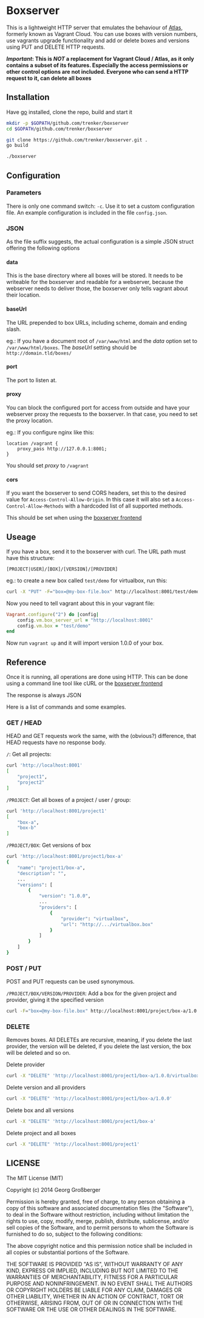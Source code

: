 # Boxserver

This is a lightweight HTTP server that emulates the behaviour of [Atlas](https://atlas.hashicorp.com/), formerly known as Vagrant Cloud. You can use boxes with version numbers, use vagrants upgrade functionality and add or delete boxes and versions using PUT and DELETE HTTP requests.

**_Important_: This is _NOT_ a replacement for Vagrant Cloud / Atlas, as it only contains a subset of its features. Especially the access permissions or other control options are not included. Everyone who can send a HTTP request to it, can delete all boxes**

## Installation

Have [go](https://golang.org/dl/) installed, clone the repo, build and start it

```bash
mkdir -p $GOPATH/github.com/trenker/boxserver
cd $GOPATH/github.com/trenker/boxserver

git clone https://github.com/trenker/boxserver.git .
go build

./boxserver
```

## Configuration

### Parameters

There is only one command switch: `-c`. Use it to set a custom configuration file. An example configuration is included in the file `config.json`.

### JSON

As the file suffix suggests, the actual configuration is a simple JSON struct offering the following options

#### data

This is the base directory where all boxes will be stored. It needs to be writeable for the boxserver and readable for a webserver, because the webserver needs to deliver those, the boxserver only tells vagrant about their location.

#### baseUrl

The URL prepended to box URLs, including scheme, domain and ending slash.

eg.: If you have a document root of `/var/www/html` and the *data* option set to `/var/www/html/boxes`. The *baseUrl* setting should be `http://domain.tld/boxes/`

#### port

The port to listen at.

#### proxy

You can block the configured port for access from outside and have your webserver proxy the requests to the boxserver. In that case, you need to set the proxy location.

eg.: If you configure nginx like this:

```nginx
location /vagrant {
	proxy_pass http://127.0.0.1:8001;
}
```

You should set *proxy* to `/vagrant`

#### cors

If you want the boxserver to send CORS headers, set this to the desired value for `Access-Control-Allow-Origin`. In this case it will also set a `Access-Control-Allow-Methods` with a hardcoded list of all supported methods.

This should be set when using the [boxserver frontend](https://github.com/trenker/boxserver-frontend)

## Useage

If you have a box, send it to the boxserver with curl. The URL path must have this structure:

`[PROJECT|USER]/[BOX]/[VERSION]/[PROVIDER]`

eg.: to create a new box called `test/demo` for virtualbox, run this:

```bash
curl -X "PUT" -F="box=@my-box-file.box" http://localhost:8001/test/demo/1.0.0/virtualbox
```

Now you need to tell vagrant about this in your vagrant file:

```ruby
Vagrant.configure("2") do |config|
	config.vm.box_server_url = "http://localhost:8001"
	config.vm.box = "test/demo"
end
```

Now run `vagrant up` and it will import version 1.0.0 of your box.

## Reference

Once it is running, all operations are done using HTTP. This can be done using a command line tool like cURL or the [boxserver frontend](https://github.com/trenker/boxserver-frontend)

The response is always JSON

Here is a list of commands and some examples.

### GET / HEAD

HEAD and GET requests work the same, with the (obvious?) difference, that HEAD requests have no response body.

`/`: Get all projects:

```bash
curl 'http://localhost:8001'
[
	"project1",
	"project2"
]
```

`/PROJECT`: Get all boxes of a project / user / group:

```bash
curl 'http://localhost:8001/project1'
[
	"box-a",
	"box-b"
]
```

`/PROJECT/BOX`: Get versions of box

```bash
curl 'http://localhost:8001/project1/box-a'
{
	"name": "project1/box-a",
	"description": "",
	...
	"versions": [
		{
			"version": "1.0.0",
			...
			"providers": [
				{
					"provider": "virtualbox",
					"url": "http://.../virtualbox.box"
				}
			]
		}
	]
}
```

### POST / PUT

POST and PUT requests can be used synonymous.

`/PROJECT/BOX/VERSION/PROVIDER`: Add a box for the given project and provider, giving it the specified version

```bash
curl -F="box=@my-box-file.box" http://localhost:8001/project/box-a/1.0.0/virtualbox
```

### DELETE

Removes boxes. All DELETEs are recursive, meaning, if you delete the last provider, the version will be deleted, if you delete the last version, the box will be deleted and so on.

Delete provider
```bash
curl -X "DELETE" 'http://localhost:8001/project1/box-a/1.0.0/virtualbox'
```

Delete version and all providers
```bash
curl -X "DELETE" 'http://localhost:8001/project1/box-a/1.0.0'
```

Delete box and all versions
```bash
curl -X "DELETE" 'http://localhost:8001/project1/box-a'
```

Delete project and all boxes
```bash
curl -X "DELETE" 'http://localhost:8001/project1'
```

## LICENSE

The MIT License (MIT)

Copyright (c) 2014 Georg Großberger

Permission is hereby granted, free of charge, to any person obtaining a copy
of this software and associated documentation files (the "Software"), to deal
in the Software without restriction, including without limitation the rights
to use, copy, modify, merge, publish, distribute, sublicense, and/or sell
copies of the Software, and to permit persons to whom the Software is
furnished to do so, subject to the following conditions:

The above copyright notice and this permission notice shall be included in
all copies or substantial portions of the Software.

THE SOFTWARE IS PROVIDED "AS IS", WITHOUT WARRANTY OF ANY KIND, EXPRESS OR
IMPLIED, INCLUDING BUT NOT LIMITED TO THE WARRANTIES OF MERCHANTABILITY,
FITNESS FOR A PARTICULAR PURPOSE AND NONINFRINGEMENT. IN NO EVENT SHALL THE
AUTHORS OR COPYRIGHT HOLDERS BE LIABLE FOR ANY CLAIM, DAMAGES OR OTHER
LIABILITY, WHETHER IN AN ACTION OF CONTRACT, TORT OR OTHERWISE, ARISING FROM,
OUT OF OR IN CONNECTION WITH THE SOFTWARE OR THE USE OR OTHER DEALINGS IN
THE SOFTWARE.

